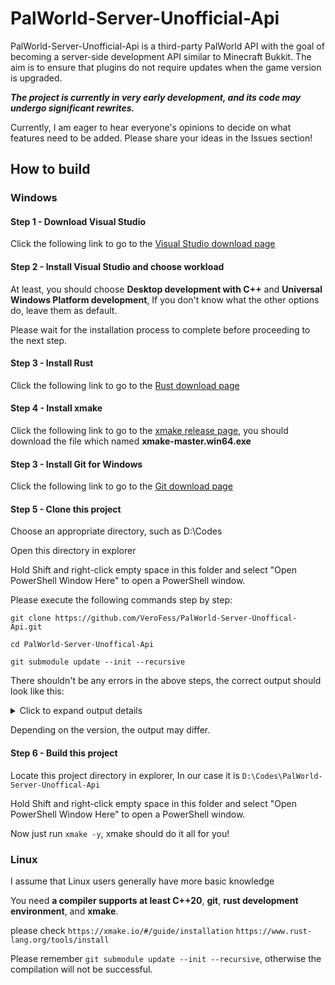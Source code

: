 # PalWorld-Server-Unofficial-Api

PalWorld-Server-Unofficial-Api is a third-party PalWorld API with the goal of becoming a server-side development API similar to Minecraft Bukkit. The aim is to ensure that plugins do not require updates when the game version is upgraded.

***The project is currently in very early development, and its code may undergo significant rewrites.***

Currently, I am eager to hear everyone's opinions to decide on what features need to be added. Please share your ideas in the Issues section!

## How to build

### Windows
#### Step 1 - Download Visual Studio

Click the following link to go to the [Visual Studio download page](https://visualstudio.microsoft.com/downloads/)

#### Step 2 - Install Visual Studio and choose workload

At least, you should choose **Desktop development with C++** and **Universal Windows Platform development**, If you don't know what the other options do, leave them as default.

Please wait for the installation process to complete before proceeding to the next step.

#### Step 3 - Install Rust

Click the following link to go to the [Rust download page](https://www.rust-lang.org/tools/install)

#### Step 4 - Install xmake

Click the following link to go to the [xmake release page](https://github.com/xmake-io/xmake/releases), you should download the file which named **xmake-master.win64.exe**

#### Step 3 - Install Git for Windows

Click the following link to go to the [Git download page](https://git-scm.com/download/win)

#### Step 5 - Clone this project

Choose an appropriate directory, such as D:\Codes

Open this directory in explorer

Hold Shift and right-click empty space in this folder and select "Open PowerShell Window Here" to open a PowerShell window.

Please execute the following commands step by step:

```
git clone https://github.com/VeroFess/PalWorld-Server-Unoffical-Api.git
```

```
cd PalWorld-Server-Unoffical-Api
```

```
git submodule update --init --recursive
```

There shouldn't be any errors in the above steps, the correct output should look like this:
<details>

<summary>Click to expand output details</summary>

```
PS D:\Codes> git clone https://github.com/VeroFess/PalWorld-Server-Unoffical-Api.git
Cloning into 'PalWorld-Server-Unoffical-Api'...
remote: Enumerating objects: 1098, done.
remote: Counting objects: 100% (1098/1098), done.
remote: Compressing objects: 100% (214/214), done.
remote: Total 1098 (delta 885), reused 1071 (delta 859), pack-reused 0
Receiving objects: 100% (1098/1098), 4.33 MiB | 4.57 MiB/s, done.
Resolving deltas: 100% (885/885), done.
PS D:\Codes> cd PalWorld-Server-Unoffical-Api
PS D:\Codes\PalWorld-Server-Unoffical-Api> git submodule update --init --recursive
Submodule '3rd/fmt' (https://github.com/fmtlib/fmt.git) registered for path '3rd/fmt'
Submodule '3rd/funchook' (https://github.com/kubo/funchook.git) registered for path '3rd/funchook'
Submodule '3rd/spdlog' (https://github.com/gabime/spdlog.git) registered for path '3rd/spdlog'
Submodule '3rd/wasmtime' (https://github.com/bytecodealliance/wasmtime.git) registered for path '3rd/wasmtime'
Submodule '3rd/zycore' (https://github.com/zyantific/zycore-c.git) registered for path '3rd/zycore'
Submodule '3rd/zydis' (https://github.com/zyantific/zydis.git) registered for path '3rd/zydis'
Cloning into 'D:/Codes/PalWorld-Server-Unoffical-Api/3rd/fmt'...
Cloning into 'D:/Codes/PalWorld-Server-Unoffical-Api/3rd/funchook'...
Cloning into 'D:/Codes/PalWorld-Server-Unoffical-Api/3rd/spdlog'...
Cloning into 'D:/Codes/PalWorld-Server-Unoffical-Api/3rd/wasmtime'...
Cloning into 'D:/Codes/PalWorld-Server-Unoffical-Api/3rd/zycore'...
Cloning into 'D:/Codes/PalWorld-Server-Unoffical-Api/3rd/zydis'...
Submodule path '3rd/fmt': checked out '8e62172ab6742c0e399d906456f54c927ebd4f3a'
Submodule path '3rd/funchook': checked out '0b6fdd10d543c80fbecb61ca515e6cb6622c080b'
Submodule path '3rd/spdlog': checked out '696db97f672e9082e50e50af315d0f4234c82397'
Submodule path '3rd/wasmtime': checked out '7c9547f905c04a2d7ab23fe20f26377997266a7b'
Submodule 'crates/c-api/wasm-c-api' (https://github.com/WebAssembly/wasm-c-api) registered for path '3rd/wasmtime/crates/c-api/wasm-c-api'
Submodule 'crates/wasi-common/WASI' (https://github.com/WebAssembly/WASI) registered for path '3rd/wasmtime/crates/wasi-common/WASI'
Submodule 'crates/wasi-nn/spec' (https://github.com/WebAssembly/wasi-nn) registered for path '3rd/wasmtime/crates/wasi-nn/spec'
Submodule 'tests/spec_testsuite' (https://github.com/WebAssembly/testsuite) registered for path '3rd/wasmtime/tests/spec_testsuite'
Submodule 'tests/wasi_testsuite/wasi-common' (https://github.com/WebAssembly/wasi-testsuite.git) registered for path '3rd/wasmtime/tests/wasi_testsuite/wasi-common'
Submodule 'tests/wasi_testsuite/wasi-threads' (https://github.com/WebAssembly/wasi-threads) registered for path '3rd/wasmtime/tests/wasi_testsuite/wasi-threads'
Cloning into 'D:/Codes/PalWorld-Server-Unoffical-Api/3rd/wasmtime/crates/c-api/wasm-c-api'...
Cloning into 'D:/Codes/PalWorld-Server-Unoffical-Api/3rd/wasmtime/crates/wasi-common/WASI'...
Cloning into 'D:/Codes/PalWorld-Server-Unoffical-Api/3rd/wasmtime/crates/wasi-nn/spec'...
Cloning into 'D:/Codes/PalWorld-Server-Unoffical-Api/3rd/wasmtime/tests/spec_testsuite'...
Cloning into 'D:/Codes/PalWorld-Server-Unoffical-Api/3rd/wasmtime/tests/wasi_testsuite/wasi-common'...
Cloning into 'D:/Codes/PalWorld-Server-Unoffical-Api/3rd/wasmtime/tests/wasi_testsuite/wasi-threads'...
Submodule path '3rd/wasmtime/crates/c-api/wasm-c-api': checked out 'c9d31284651b975f05ac27cee0bab1377560b87e'
Submodule path '3rd/wasmtime/crates/wasi-common/WASI': checked out '0ba0c5e2e37625ca5a6d3e4255a998dfaa3efc52'
Submodule path '3rd/wasmtime/crates/wasi-nn/spec': checked out 'e2310b860db2ff1719c9d69816099b87e85fabdb'
Submodule path '3rd/wasmtime/tests/spec_testsuite': checked out '7ef86ddeed81458f9031a49a40b3a3f99c1c6a8a'
Submodule path '3rd/wasmtime/tests/wasi_testsuite/wasi-common': checked out '09517e50cc47179208f9c681772a6eba617fbddd'
Submodule path '3rd/wasmtime/tests/wasi_testsuite/wasi-threads': checked out 'e1893c00458de3e846f02c9cd2a435992ea8b32c'
Submodule path '3rd/zycore': checked out 'a2fc93e46173e55d9e0596412e68b893228afdf1'
Submodule path '3rd/zydis': checked out '15e38ac36fa4a84dde0fc6ae973d33c22e9521e9'
Submodule 'dependencies/zycore' (https://github.com/zyantific/zycore-c) registered for path '3rd/zydis/dependencies/zycore'
Cloning into 'D:/Codes/PalWorld-Server-Unoffical-Api/3rd/zydis/dependencies/zycore'...
Submodule path '3rd/zydis/dependencies/zycore': checked out 'f98abdfa0d0f4acfdf7994e06ce3aeaf5ae060cd'
PS D:\Codes\PalWorld-Server-Unoffical-Api>
```

</details>

Depending on the version, the output may differ.

#### Step 6 - Build this project

Locate this project directory in explorer, In our case it is ```D:\Codes\PalWorld-Server-Unoffical-Api```

Hold Shift and right-click empty space in this folder and select "Open PowerShell Window Here" to open a PowerShell window.

Now just run ```xmake -y```, xmake should do it all for you!

### Linux

I assume that Linux users generally have more basic knowledge

You need **a compiler supports at least C++20**, **git**, **rust development environment**, and **xmake**.

please check ```https://xmake.io/#/guide/installation``` ```https://www.rust-lang.org/tools/install```

Please remember ```git submodule update --init --recursive```, otherwise the compilation will not be successful.

